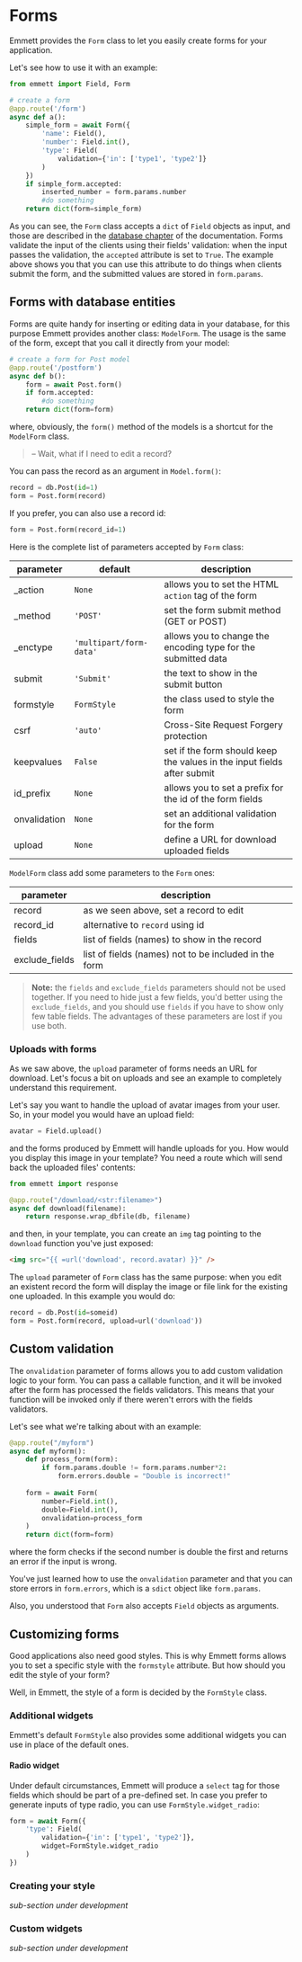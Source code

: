 Forms
=====

Emmett provides the `Form` class to let you easily create forms for your application.

Let's see how to use it with an example:

```python
from emmett import Field, Form

# create a form
@app.route('/form')
async def a():
    simple_form = await Form({
        'name': Field(),
        'number': Field.int(),
        'type': Field(
            validation={'in': ['type1', 'type2']}
        )
    })
    if simple_form.accepted:
        inserted_number = form.params.number
        #do something
    return dict(form=simple_form)
```

As you can see, the `Form` class accepts a `dict` of `Field` objects as input,
and those are described in the [database chapter](./orm/models#fields) of the documentation.
Forms validate the input of the clients using their fields' validation: when the
input passes the validation, the `accepted` attribute is set to `True`.
The example above shows you that you can use this attribute to do things when
clients submit the form, and the submitted values are stored in `form.params`.

Forms with database entities
----------------------------
Forms are quite handy for inserting or editing data in your database, for this purpose
Emmett provides another class: `ModelForm`. The usage is the same of the form,
except that you call it directly from your model:

```python
# create a form for Post model
@app.route('/postform')
async def b():
    form = await Post.form()
    if form.accepted:
        #do something
    return dict(form=form)
```

where, obviously, the `form()` method of the models is a shortcut for the `ModelForm` class.

> – Wait, what if I need to edit a record?

You can pass the record as an argument in `Model.form()`:

```python
record = db.Post(id=1)
form = Post.form(record)
```

If you prefer, you can also use a record id:

```python
form = Post.form(record_id=1)
```

Here is the complete list of parameters accepted by `Form` class:

| parameter | default | description |
| --- | --- | --- |
| _action | `None` | allows you to set the HTML `action` tag of the form |
| _method | `'POST'` | set the form submit method (GET or POST) |
| _enctype | `'multipart/form-data'` | allows you to change the encoding type for the submitted data |
| submit | `'Submit'` | the text to show in the submit button |
| formstyle | `FormStyle` | the class used to style the form |
| csrf | `'auto'` | Cross-Site Request Forgery protection |
| keepvalues | `False` | set if the form should keep the values in the input fields after submit |
| id_prefix | `None` | allows you to set a prefix for the id of the form fields |
| onvalidation | `None` | set an additional validation for the form |
| upload | `None` | define a URL for download uploaded fields |

`ModelForm` class add some parameters to the `Form` ones:

| parameter | description |
| --- | --- |
| record | as we seen above, set a record to edit |
| record_id | alternative to `record` using id |
| fields | list of fields (names) to show in the record |
| exclude_fields | list of fields (names) not to be included in the form |

> **Note:** the `fields` and `exclude_fields` parameters should not be used together. If you need to hide just a few fields, you'd better using the `exclude_fields`, and you should use `fields` if you have to show only few table fields. The advantages of these parameters are lost if you use both.

### Uploads with forms

As we saw above, the `upload` parameter of forms needs an URL for download. Let's focus a bit on uploads and see an example to completely understand this requirement.

Let's say you want to handle the upload of avatar images from your user. So, in your model you would have an upload field:

```python
avatar = Field.upload()
```

and the forms produced by Emmett will handle uploads for you. How would you display this image in your template? You need a route which will send back the uploaded files' contents:

```python
from emmett import response

@app.route("/download/<str:filename>")
async def download(filename):
    return response.wrap_dbfile(db, filename)
```

and then, in your template, you can create an `img` tag pointing to the `download` function you've just exposed:

```html
<img src="{{ =url('download', record.avatar) }}" />
```

The `upload` parameter of `Form` class has the same purpose: when you edit an existent record the form will display the image or file link for the existing one uploaded. In this example you would do:

```python
record = db.Post(id=someid)
form = Post.form(record, upload=url('download'))
```

Custom validation
-----------------
The `onvalidation` parameter of forms allows you to add custom validation logic
to your form. You can pass a callable function, and it will be invoked after the
form has processed the fields validators. This means that your function will be
invoked only if there weren't errors with the fields validators.

Let's see what we're talking about with an example:

```python
@app.route("/myform")
async def myform():
    def process_form(form):
        if form.params.double != form.params.number*2:
            form.errors.double = "Double is incorrect!"
    
    form = await Form(
        number=Field.int(), 
        double=Field.int(),
        onvalidation=process_form
    )
    return dict(form=form)
```

where the form checks if the second number is double the first and returns
an error if the input is wrong.

You've just learned how to use the `onvalidation` parameter and that you can
store errors in `form.errors`, which is a `sdict` object like `form.params`.

Also, you understood that `Form` also accepts `Field` objects as arguments.

Customizing forms
-----------------

Good applications also need good styles. This is why Emmett forms allows you to
set a specific style with the `formstyle` attribute. But how should you edit the
style of your form?

Well, in Emmett, the style of a form is decided by the `FormStyle` class.

### Additional widgets

Emmett's default `FormStyle` also provides some additional widgets you can use in place of the default ones.

#### Radio widget

Under default circumstances, Emmett will produce a `select` tag for those fields which should be part of a pre-defined set. In case you prefer to generate inputs of type radio, you can use `FormStyle.widget_radio`:

```python
form = await Form({
    'type': Field(
        validation={'in': ['type1', 'type2']},
        widget=FormStyle.widget_radio
    )
})
```

### Creating your style
*sub-section under development*

### Custom widgets
*sub-section under development*
